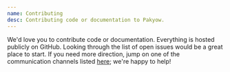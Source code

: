 ```yaml
---
name: Contributing
desc: Contributing code or documentation to Pakyow.
---
```


We'd love you to contribute code or documentation. Everything is hosted publicly on
GitHub. Looking through the list of open issues would be a great place to start.
If you need more direction, jump on one of the communication channels listed
[here](/get-involved); we're happy to help!

